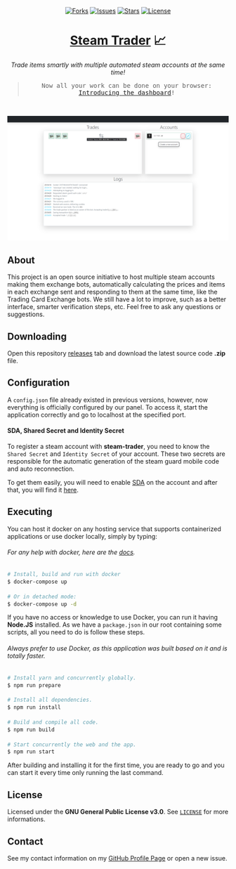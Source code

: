 <p align="center">
  <a href="https://github.com/ArthurFiorette/steam-trader/network/members"><img
      src="https://img.shields.io/github/forks/ArthurFiorette/steam-trader?logo=github&style=flat-square&label=Forks"
      target="_blank"
      alt="Forks" /></a>
  <a href="https://github.com/ArthurFiorette/steam-trader/issues"><img
      src="https://img.shields.io/github/issues/ArthurFiorette/steam-trader?logo=github&style=flat-square&label=Issues"
      target="_blank"
      alt="Issues" /></a>
  <a href="https://github.com/ArthurFiorette/steam-trader/stargazers"><img
      src="https://img.shields.io/github/stars/ArthurFiorette/steam-trader?logo=github&style=flat-square&label=Stars"
      target="_blank"
      alt="Stars" /></a>
  <a href="https://github.com/ArthurFiorette/steam-trader/blob/main/LICENSE"><img
      src="https://img.shields.io/github/license/ArthurFiorette/steam-trader?logo=github&style=flat-square&label=License"
      target="_blank"
      alt="License" /></a>
</p>

<h1 align="center">
  <strong><a href="https://github.com/ArthurFiorette/steam-trader/" target="_blank">Steam Trader</a> 📈</strong>
</h1>
<p align="center">
  <i>Trade items smartly with multiple automated steam accounts at the same time!</i>
</p>

> <pre align="center">
> Now all your work can be done on your browser:
> <a href="https://github.com/ArthurFiorette/steam-trader/releases/tag/v1.3.0" target="_blank">Introducing the dashboard</a>!
> </pre>

<br />

<p align="center">
  <img src="https://raw.githubusercontent.com/ArthurFiorette/steam-trader/main/.github/assets/webpage.png"
        alt="Web panel empty" />
</p>

## About

This project is an open source initiative to host multiple steam accounts making them exchange bots, automatically calculating the prices and items in each exchange sent and responding to them at the same time, like the Trading Card Exchange bots. We still have a lot to improve, such as a better interface, smarter verification steps, etc. Feel free to ask any questions or suggestions.

## Downloading

Open this repository <a href="https://github.com/ArthurFiorette/steam-trader/releases" target="_blank">releases</a> tab and download the latest source code **.zip** file.

## Configuration

A `config.json` file already existed in previous versions, however, now everything is officially configured by our panel. To access it, start the application correctly and go to localhost at the specified port.

#### SDA, Shared Secret and Identity Secret

To register a steam account with **steam-trader**, you need to know the `Shared Secret` and `Identity Secret` of your account. These two secrets are responsible for the automatic generation of the steam guard mobile code and auto reconnection.

To get them easily, you will need to enable <a href="https://github.com/Jessecar96/SteamDesktopAuthenticator" target="_blank">SDA</a> on the account and after that, you will find it <a href="https://www.youtube.com/watch?v=JjdOJVSZ9Mo" target="_blank">here</a>.

## Executing

You can host it docker on any hosting service that supports containerized applications or use docker locally, simply by typing:

###### _For any help with docker, here are the <a href="https://docs.docker.com/compose/" target="_blank">docs</a>._

```sh
# Install, build and run with docker
$ docker-compose up

# Or in detached mode:
$ docker-compose up -d
```

If you have no access or knowledge to use Docker, you can run it having **Node.JS** installed. As we have a `package.json` in our root containing some scripts, all you need to do is follow these steps.

###### _Always prefer to use Docker, as this application was built based on it and is totally faster._

```sh
# Install yarn and concurrently globally.
$ npm run prepare

# Install all dependencies.
$ npm run install

# Build and compile all code.
$ npm run build

# Start concurrently the web and the app.
$ npm run start
```

After building and installing it for the first time, you are ready to go and you can start it every time only running the last command.

## License

Licensed under the **GNU General Public License v3.0**. See <a href="LICENSE.txt" target="_blank">`LICENSE`</a> for more informations.

## Contact

See my contact information on my <a href="https://github.com/ArthurFiorette" target="_blank">GitHub Profile Page</a> or open a new issue.
